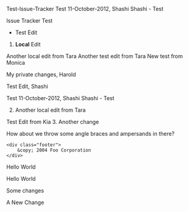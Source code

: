 Test-Issue-Tracker
Test 11-October-2012, Shashi
Shashi - Test 


Issue Tracker Test


* Test Edit

1. <b>Local</b> Edit

Another local edit from Tara
Another test edit from Tara
New test from Monica

My private changes, Harold

Test Edit, Shashi

Test 11-October-2012, Shashi
Shashi - Test 

2. Another local edit from Tara

Test Edit from Kia
3. Another change

How about we throw some angle braces and ampersands in there?

    <div class="footer">
        &copy; 2004 Foo Corporation
    </div>

Hello World


Hello World



Some changes

A New Change


